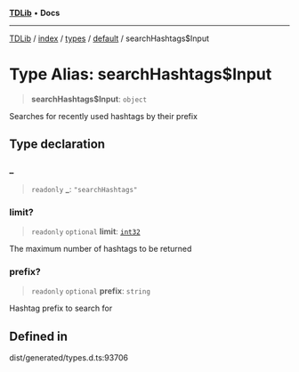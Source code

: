 [**TDLib**](../../../../../../README.md) • **Docs**

***

[TDLib](../../../../../../modules.md) / [index](../../../../../README.md) / [types](../../../README.md) / [default](../README.md) / searchHashtags$Input

# Type Alias: searchHashtags$Input

> **searchHashtags$Input**: `object`

Searches for recently used hashtags by their prefix

## Type declaration

### \_

> `readonly` **\_**: `"searchHashtags"`

### limit?

> `readonly` `optional` **limit**: [`int32`](int32-1.md)

The maximum number of hashtags to be returned

### prefix?

> `readonly` `optional` **prefix**: `string`

Hashtag prefix to search for

## Defined in

dist/generated/types.d.ts:93706
